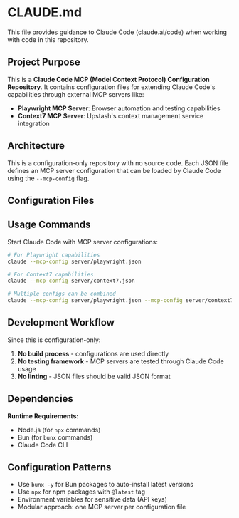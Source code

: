 # CLAUDE.md

This file provides guidance to Claude Code (claude.ai/code) when working with code in this repository.

## Project Purpose

This is a **Claude Code MCP (Model Context Protocol) Configuration Repository**. It contains configuration files for extending Claude Code's capabilities through external MCP servers like:

- **Playwright MCP Server**: Browser automation and testing capabilities
- **Context7 MCP Server**: Upstash's context management service integration

## Architecture

This is a configuration-only repository with no source code. Each JSON file defines an MCP server configuration that can be loaded by Claude Code using the `--mcp-config` flag.

## Configuration Files

## Usage Commands

Start Claude Code with MCP server configurations:

```bash
# For Playwright capabilities
claude --mcp-config server/playwright.json

# For Context7 capabilities
claude --mcp-config server/context7.json

# Multiple configs can be combined
claude --mcp-config server/playwright.json --mcp-config server/context7.json
```

## Development Workflow

Since this is configuration-only:

1. **No build process** - configurations are used directly
2. **No testing framework** - MCP servers are tested through Claude Code usage
3. **No linting** - JSON files should be valid JSON format

## Dependencies

**Runtime Requirements:**

- Node.js (for `npx` commands)
- Bun (for `bunx` commands)
- Claude Code CLI

## Configuration Patterns

- Use `bunx -y` for Bun packages to auto-install latest versions
- Use `npx` for npm packages with `@latest` tag
- Environment variables for sensitive data (API keys)
- Modular approach: one MCP server per configuration file